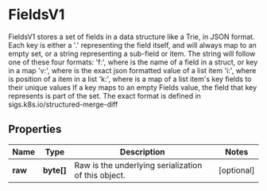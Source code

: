 

# FieldsV1

FieldsV1 stores a set of fields in a data structure like a Trie, in JSON format.  Each key is either a '.' representing the field itself, and will always map to an empty set, or a string representing a sub-field or item. The string will follow one of these four formats: 'f:<name>', where <name> is the name of a field in a struct, or key in a map 'v:<value>', where <value> is the exact json formatted value of a list item 'i:<index>', where <index> is position of a item in a list 'k:<keys>', where <keys> is a map of  a list item's key fields to their unique values If a key maps to an empty Fields value, the field that key represents is part of the set.  The exact format is defined in sigs.k8s.io/structured-merge-diff
## Properties

Name | Type | Description | Notes
------------ | ------------- | ------------- | -------------
**raw** | **byte[]** | Raw is the underlying serialization of this object. |  [optional]



